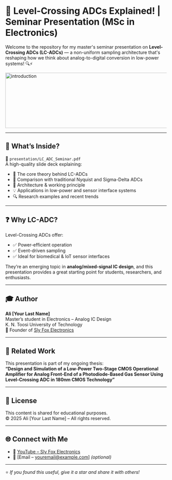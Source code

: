 # 📡 Level-Crossing ADCs Explained! | Seminar Presentation (MSc in Electronics)

Welcome to the repository for my master's seminar presentation on **Level-Crossing ADCs (LC-ADCs)** — a non-uniform sampling architecture that's reshaping how we think about analog-to-digital conversion in low-power systems! 🔍⚡

<img width="555" height="173" alt="introduction" src="https://github.com/user-attachments/assets/c47e7efb-3fd6-4099-8ea1-d5e7c3ba9f25" />

---

## 🎯 What’s Inside?

📂 `presentation/LC_ADC_Seminar.pdf`  
A high-quality slide deck explaining:
- 🧠 The core theory behind LC-ADCs  
- 🔄 Comparison with traditional Nyquist and Sigma-Delta ADCs  
- 🔧 Architecture & working principle  
- 💡 Applications in low-power and sensor interface systems  
- 🔍 Research examples and recent trends  

---

## ❓ Why LC-ADC?

Level-Crossing ADCs offer:
- ✅ Power-efficient operation
- ✅ Event-driven sampling
- ✅ Ideal for biomedical & IoT sensor interfaces

They’re an emerging topic in **analog/mixed-signal IC design**, and this presentation provides a great starting point for students, researchers, and enthusiasts.

---

## 🎓 Author

**Ali [Your Last Name]**  
Master’s student in Electronics – Analog IC Design  
K. N. Toosi University of Technology  
🦊 Founder of [Sly Fox Electronics](https://www.youtube.com/@SlyFoxElectronics)

---

## 🧠 Related Work

This presentation is part of my ongoing thesis:  
**“Design and Simulation of a Low-Power Two-Stage CMOS Operational Amplifier for Analog Front-End of a Photodiode-Based Gas Sensor Using Level-Crossing ADC in 180nm CMOS Technology”**

---

## 📎 License

This content is shared for educational purposes.  
© 2025 Ali [Your Last Name] – All rights reserved.

---

## 🌐 Connect with Me

- 🔗 [YouTube – Sly Fox Electronics](https://www.youtube.com/@SlyFoxElectronics)
- 📧 [Email – youremail@example.com] *(optional)*

---

⭐️ *If you found this useful, give it a star and share it with others!*
